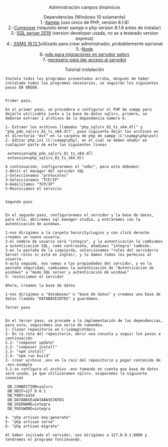 <p align="center"><a>Administración campos dinámicos</a></p>

<p align="center">
    <a>Dependencias (Windows 10 solamente)</a><br>
1.-<a href="https://www.apachefriends.org/download.html">Xampp</a> (uso único de PHP, version 8.1.6)<br>
2.-<a href="https://getcomposer.org/download/">Composer</a> (requisito tener xampp o php version 8.1.6 antes de instalar)<br>
3.-<a href="https://www.microsoft.com/en-us/sql-server/sql-server-downloads">SQL server 2019</a> (version developer usada, no se a testeado version express)<br>
4.-<a href="https://learn.microsoft.com/en-us/sql/ssms/download-sql-server-management-studio-ssms?view=sql-server-ver16"> SSMS 18.12.1</a>utilizado para crear administrador, probablemente opcional<br>
5.-<a href="https://nodejs.org/en/download/">Node</a><br>
6.-<a href="https://learn.microsoft.com/en-us/sql/connect/php/download-drivers-php-sql-server?view=sql-server-2017">pdo para migraciones en servidor sqlsrv</a><br>
7.-<a href="https://learn.microsoft.com/en-us/sql/connect/odbc/download-odbc-driver-for-sql-server?view=sql-server-ver16">necesario para dar acceso al servidor</a><br>
</p>

<p align="center">
    <a>Tutorial instalación</a><br>
    
    
    
    
    Instale todos los programas presentados arriba, despues de haber instalado todos los programas necesarios, se seguirán los siguientes pasos EN ORDEN.
    
    
    Primer paso.
    
    En el primer paso, se procedera a configurar el PHP de xampp para dejarlo utilizable junto a la base de datos sqlsrv, primero, se deberan extraer 2 archivos de la dependencia número 6.
    
    1- Extraer los archivos llamados "php_sqlsrv_81_ts_x64.dll" y "php_pdo_sqlsrv_81_ts_x64.dll", paso siguiente dejar los archivos en el directorio "ext" en la carpeta de php de xampp (C:\xampp\php\ext)
    2- Editar php.ini (C:\xampp\php), en el cual se deben añadir en cualquier parte de este las siguientes lineas

     extension=php_pdo_sqlsrv_81_ts_x64.dll
     extension=php_sqlsrv_81_ts_x64.dll
    
    A continuación, configuraremos el "odbc", para esto debemos:
    1-Abrir el manager del servidor SQL
    2-Seleccionamos "protocolos"
    3-Seleccionamos "TCP/IP"
    4-Habilitamos "TCP/IP"
    5-Reiniciamos el servicio
    
    
    Segundo paso
    
    
    En el segundo paso, configuraremos el servidor y la base de datos, para ello, abriremos sql manager studio, y entraremos con la autenticación de windows.
    
    1-nos dirigimos a la carpeta Security/Logins y con click derecho creamos un nuevo usuario.
    2-el nombre de usuario será "integra", y la autenticación la cambiamos a autenticación SQL, como contraseña, añadimos "integra" también.
    3-en la pestaña de la izquierda, seleccionamos "roles del servidor(o Server roles si está en inglés), y le damos todos los permisos al usuario.
    4-acto seguido, nos vamos a las propiedades del servidor, y en la pestaña seguridad, cambiamos la autenticación de "Autenticación de windows" a "modo SQL server y autenticación de windows"
    5- reiniciamos el servidor
    
    Ahora, creamos la base de datos
    
    1-nos dirigimos a "databases" o "base de datos" y creamos una base de datos llamada "DATABASEINTEG" y guardamos.
    
    Tercer paso
    
    
    En el tercer paso, se procede a la implementación de las dependencias, para esto, seguiremos una serie de comandos. 
    1- Clonar repositorio en C:\xampp\htdocs
    2- En la ruta del repositorio, abrir una consola y seguir los pasos a continuación
    2.1- "composer update"
    2.2- "composer install"
    2.3- "npm install"
    2.4- "npm run build"
    3- crear archivo .env en la raiz del repositorio y pegar contenido de .env.example
    3.1-se configura el archivo .env tomando en cuenta que base de datos será usada, ya que utilizaremos sqlsrv, ocuparemos la siguiente conexión
    
     DB_CONNECTION=sqlsrv
     DB_HOST=127.0.0.1
     DB_PORT=1434
     DB_DATABASE=DATABASEINTEG
     DB_USERNAME=integra
     DB_PASSWORD=integra
    
    4- "php artisan key:generate"
    5- "php artisan serve"
    6- "php artisan migrate"
    
    Al haber iniciado el servidor, nos dirigimos a 127.0.0.1:8000 y tendremos el programa funcionando.
